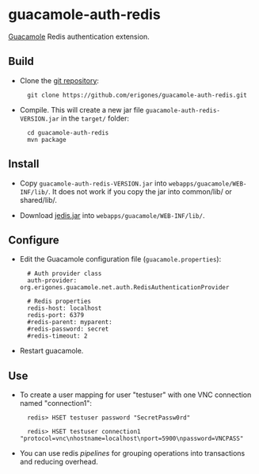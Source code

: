guacamole-auth-redis
====================

[Guacamole](http://guac-dev.org/) Redis authentication extension.


Build
-----

- Clone the [git repository](https://github.com/erigones/guacamole-auth-redis.git):

		git clone https://github.com/erigones/guacamole-auth-redis.git

- Compile. This will create a new jar file `guacamole-auth-redis-VERSION.jar` in the `target/` folder:

		cd guacamole-auth-redis
		mvn package

Install
-------

- Copy `guacamole-auth-redis-VERSION.jar` into `webapps/guacamole/WEB-INF/lib/`. It does not work if you copy the jar into common/lib/ or shared/lib/.

- Download [jedis.jar](https://github.com/xetorthio/jedis) into `webapps/guacamole/WEB-INF/lib/`.


Configure
---------

- Edit the Guacamole configuration file (`guacamole.properties`):

		# Auth provider class
		auth-provider: org.erigones.guacamole.net.auth.RedisAuthenticationProvider

		# Redis properties
		redis-host: localhost
		redis-port: 6379
		#redis-parent: myparent:
		#redis-password: secret
		#redis-timeout: 2

- Restart guacamole.


Use
---

- To create a user mapping for user "testuser" with one VNC connection named "connection1":

		redis> HSET testuser password "SecretPassw0rd"

		redis> HSET testuser connection1 "protocol=vnc\nhostname=localhost\nport=5900\npassword=VNCPASS"

- You can use redis *pipelines* for grouping operations into transactions and reducing overhead.
